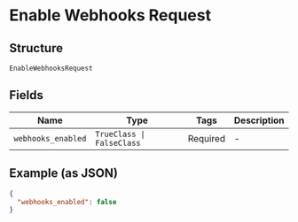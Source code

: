 
# Enable Webhooks Request

## Structure

`EnableWebhooksRequest`

## Fields

| Name | Type | Tags | Description |
|  --- | --- | --- | --- |
| `webhooks_enabled` | `TrueClass \| FalseClass` | Required | - |

## Example (as JSON)

```json
{
  "webhooks_enabled": false
}
```

